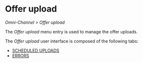 # Offer upload

*Omni-Channel > Offer upload*

The *Offer upload* menu entry is used to manage the offer uploads.

The *Offer upload* user interface is composed of the following tabs:
- [SCHEDULED UPLOADS](./03a_ScheduledUploads.md)
- [ERRORS](./03b_Errors.md)
